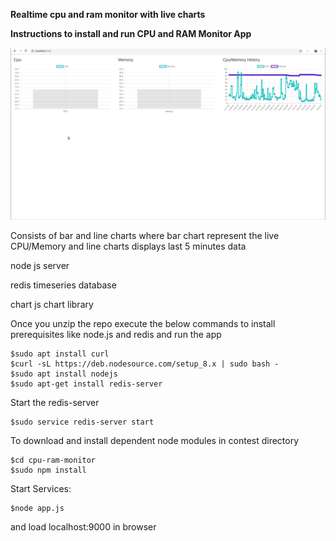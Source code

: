 **Realtime cpu and ram monitor with live charts**

**Instructions to install and run CPU and RAM Monitor App**

![alt text](https://github.com/vishnuvv/cpu-ram-monitor/blob/master/contest_cpu_ram.gif)

Consists of bar and line charts where bar chart represent the live CPU/Memory and
line charts displays last 5 minutes data

node js server

redis timeseries database

chart js chart library

Once you unzip the repo execute the below commands to 
install prerequisites like node.js and redis and run the app
```
$sudo apt install curl
$curl -sL https://deb.nodesource.com/setup_8.x | sudo bash -
$sudo apt install nodejs
$sudo apt-get install redis-server
```
Start the redis-server
```
$sudo service redis-server start
```
To download and install dependent node modules in contest directory
```
$cd cpu-ram-monitor
$sudo npm install
```
Start Services:
```
$node app.js
```

and load localhost:9000 in browser
